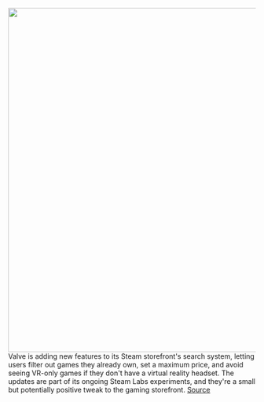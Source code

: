 <img src='https://cdn.vox-cdn.com/thumbor/7VEmggIt9tVqbYjqofl-SGrrz3Y=/0x0:1820x1213/1200x800/filters:focal(765x462:1055x752)/cdn.vox-cdn.com/uploads/chorus_image/image/66373583/acastro_180509_1777_steam_0001.0.0.jpg' width='700px' /><br/>
Valve is adding new features to its Steam storefront's search system, letting users filter out games they already own, set a maximum price, and avoid seeing VR-only games if they don't have a virtual reality headset. The updates are part of its ongoing Steam Labs experiments, and they're a small but potentially positive tweak to the gaming storefront.
<a href='https://www.theverge.com/2020/2/25/21153257/steam-labs-new-search-features-tag-filter-price-vr'> Source <a/>
